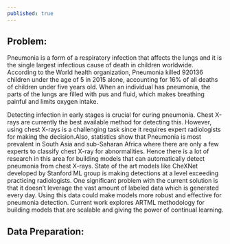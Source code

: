 ```yaml
---
published: true
---
```



## Problem:

Pneumonia is a form of a respiratory infection that affects the lungs and it is the single largest infectious cause of death in children worldwide. According to the World health organization, Pneumonia killed 920136 children under the age of 5 in 2015 alone, accounting for 16% of all deaths of children under five years old. When an individual has pneumonia, the parts of the lungs are filled with pus and fluid, which makes breathing painful and limits oxygen intake.


Detecting infection in early stages is crucial for curing pneumonia. Chest X-rays are currently the best available method for detecting this. However, using chest X-rays is a challenging task since it requires expert radiologists for making the decision.Also, statistics show that Pneumonia is most prevalent in South Asia and sub-Saharan Africa where there are only a few experts to classify chest X-ray for abnormalities. Hence there is a lot of research in this area for building models that can automatically detect pneumonia from chest X-rays. State of the art models like CheXNet developed by Stanford ML group is making detections at a level exceeding practicing radiologists. One significant problem with the current solution is that it doesn’t leverage the vast amount of labeled data which is generated every day. Using this data could make models more robust and effective for pneumonia detection. Current work explores ARTML methodology for building models that are scalable and giving the power of continual learning.
 
## Data Preparation:



